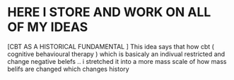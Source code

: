 # HERE I STORE AND WORK ON ALL OF MY IDEAS 


[CBT AS A HISTORICAL FUNDAMENTAL ] This idea says that how cbt ( cognitive behavioural therapy ) which is basicaly an indivual restricted and change negative belefs .. i stretched
 it into a more mass scale of how mass belifs are changed which changes history 
